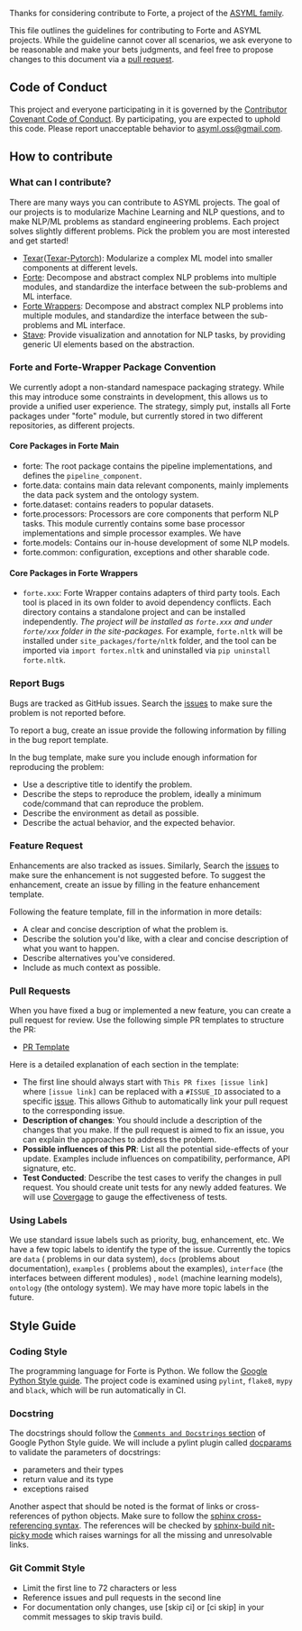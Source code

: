 Thanks for considering contribute to Forte, a project of
the [ASYML family](https://asyml.io/).

This file outlines the guidelines for contributing to Forte and ASYML projects. While
the guideline cannot cover all scenarios, we ask everyone to be reasonable and make your
bets judgments, and feel free to propose changes to this document via
a [pull request](https://github.com/asyml/forte/pulls).

## Code of Conduct

This project and everyone participating in it is governed by
the [Contributor Covenant Code of Conduct](CODE_OF_CONDUCT.md). By participating, you
are expected to uphold this code. Please report unacceptable behavior
to [asyml.oss@gmail.com](mailto:asyml.oss@gmail.com.).

## How to contribute

### What can I contribute?

There are many ways you can contribute to ASYML projects. The goal of our projects is to
modularize Machine Learning and NLP questions, and to make NLP/ML problems as standard
engineering problems. Each project solves slightly different problems. Pick the problem
you are most interested and get started!

* [Texar](github.com/asyml/texar-pytorch)([Texar-Pytorch](github.com/asyml/texar)):
  Modularize a complex ML model into smaller components at different levels.
* [Forte](github.com/asyml/forte): Decompose and abstract complex NLP problems into
  multiple modules, and standardize the interface between the sub-problems and ML
  interface.
* [Forte Wrappers](github.com/asyml/forte-wrappers): Decompose and abstract complex NLP
  problems into multiple modules, and standardize the interface between the sub-problems
  and ML interface.
* [Stave](github.com/asyml/stave): Provide visualization and annotation for NLP tasks,
  by providing generic UI elements based on the abstraction.

### Forte and Forte-Wrapper Package Convention

We currently adopt a non-standard namespace packaging strategy. While this may introduce
some constraints in development, this allows us to provide a unified user experience.
The strategy, simply put, installs all Forte packages under "forte" module, but
currently stored in two different repositories, as different projects.

#### Core Packages in Forte Main

* forte: The root package contains the pipeline implementations, and defines
  the `pipeline_component`.
* forte.data: contains main data relevant components, mainly implements the data pack
  system and the ontology system.
* forte.dataset: contains readers to popular datasets.
* forte.processors: Processors are core components that perform NLP tasks. This module
  currently contains some base processor implementations and simple processor examples.
  We have
* forte.models: Contains our in-house development of some NLP models.
* forte.common: configuration, exceptions and other sharable code.

#### Core Packages in Forte Wrappers

* `forte.xxx`: Forte Wrapper contains adapters of third party tools. Each tool is placed
  in its own folder to avoid dependency conflicts. Each directory contains a standalone
  project and can be installed independently. *The project will be installed as
  `forte.xxx` and under `forte/xxx` folder in the site-packages.* For
  example, `forte.nltk` will be installed under `site_packages/forte/nltk` folder, and
  the tool can be imported via `import fortex.nltk` and uninstalled
  via `pip uninstall forte.nltk`.

### Report Bugs

Bugs are tracked as GitHub issues. Search
the [issues](https://github.com/asyml/forte-wrappers/issues) to make sure the problem is
not reported before.

To report a bug, create an issue provide the following information by filling in the bug
report template.

In the bug template, make sure you include enough information for reproducing the
problem:

* Use a descriptive title to identify the problem.
* Describe the steps to reproduce the problem, ideally a minimum code/command that can
  reproduce the problem.
* Describe the environment as detail as possible.
* Describe the actual behavior, and the expected behavior.

### Feature Request

Enhancements are also tracked as issues. Similarly, Search
the [issues](https://github.com/asyml/forte/issues) to make sure the enhancement is not
suggested before. To suggest the enhancement, create an issue by filling in the feature
enhancement template.

Following the feature template, fill in the information in more details:

* A clear and concise description of what the problem is.
* Describe the solution you'd like, with a clear and concise description of what you
  want to happen.
* Describe alternatives you've considered.
* Include as much context as possible.

### Pull Requests

When you have fixed a bug or implemented a new feature, you can create a pull request
for review. Use the following simple PR templates to structure the PR:

* [PR Template](https://github.com/asyml/forte/blob/master/.github/PULL_REQUEST_TEMPLATE.md)

Here is a detailed explanation of each section in the template:
* The first line should always start with `This PR fixes [issue link]` where `[issue link]` can be replaced with a `#ISSUE_ID` associated to a specific [issue](https://github.com/asyml/forte/issues). This allows Github to automatically link your pull request to the corresponding issue.
* **Description of changes**: You should include a description of the changes that you make. If the pull request is aimed to fix an issue, you can explain the approaches to address the problem.
* **Possible influences of this PR**: List all the potential side-effects of your update. Examples include influences on compatibility, performance, API signature, etc.
* **Test Conducted**: Describe the test cases to verify the changes in pull request. You should create unit tests for any newly added features. We will use [Covergage](https://coverage.readthedocs.io/en/6.3/) to gauge the effectiveness of tests.

### Using Labels

We use standard issue labels such as priority, bug, enhancement, etc. We have a few
topic labels to identify the type of the issue. Currently the topics are `data` (
problems in our data system), `docs` (problems about documentation), `examples` (
problems about the examples), `interface` (the interfaces between different modules)
, `model` (machine learning models), `ontology` (the ontology system). We may have more
topic labels in the future.

## Style Guide

### Coding Style

The programming language for Forte is Python. We follow
the [Google Python Style guide](http://google.github.io/styleguide/pyguide.html). The
project code is examined using `pylint`, `flake8`, `mypy` and `black`, which will be run
automatically in CI.

### Docstring

The docstrings should follow the [`Comments and Docstrings` section](https://google.github.io/styleguide/pyguide.html#38-comments-and-docstrings) of Google Python Style guide. We will include a pylint plugin called [docparams](https://github.com/PyCQA/pylint/blob/main/pylint/extensions/docparams.rst) to validate the parameters of docstrings:
* parameters and their types
* return value and its type
* exceptions raised

Another aspect that should be noted is the format of links or cross-references of python objects. Make sure to follow the [sphinx cross-referencing syntax](https://www.sphinx-doc.org/en/master/usage/restructuredtext/roles.html#xref-syntax). The references will be checked by [sphinx-build nit-picky mode](https://www.sphinx-doc.org/en/master/man/sphinx-build.html#cmdoption-sphinx-build-n) which raises warnings for all the missing and unresolvable links. 

### Git Commit Style

* Limit the first line to 72 characters or less
* Reference issues and pull requests in the second line
* For documentation only changes, use [skip ci] or [ci skip] in your commit messages to
  skip travis build.
